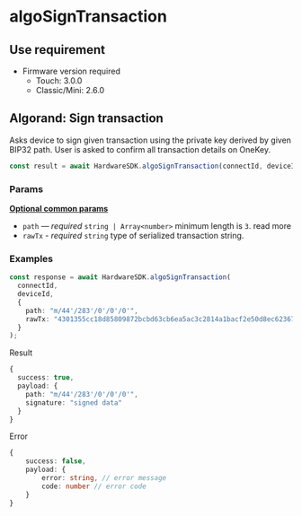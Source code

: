 # algoSignTransaction

## Use requirement

* Firmware version required
  * Touch: 3.0.0
  * Classic/Mini: 2.6.0

## Algorand: Sign transaction

Asks device to sign given transaction using the private key derived by given BIP32 path. User is asked to confirm all transaction details on OneKey.

```typescript
const result = await HardwareSDK.algoSignTransaction(connectId, deviceId, params);
```

### Params

[**Optional common params**](../common-params.md)

* `path` — _required_ `string | Array<number>` minimum length is `3`. read more
* `rawTx` - _required_ `string` type of serialized transaction string.

### Examples

```typescript
const response = await HardwareSDK.algoSignTransaction(
  connectId,
  deviceId,
  {
    path: "m/44'/283'/0'/0'/0'",
    rawTx: "4301355cc18d85809872bcbd63cb6ea5ac3c2814a1bacf2e50d8ec62367211917b79ecd1f1a98fa0d793d7cb92ebd9a479dc6aba0ae8570253aa87c0da32db5ed2bd401f3bbee52c2bc55761fd8486fae2e28f46499282f4267b8b90fc8c1cc97bb659b6cc927f2ec1701ef2928ddb84759ba5c557f549db"
  }
);
```

Result

```typescript
{
  success: true,
  payload: {
    path: "m/44'/283'/0'/0'/0'",
    signature: "signed data"
  }
}
```

Error

```typescript
{
    success: false,
    payload: {
        error: string, // error message
        code: number // error code
    }
}
```
